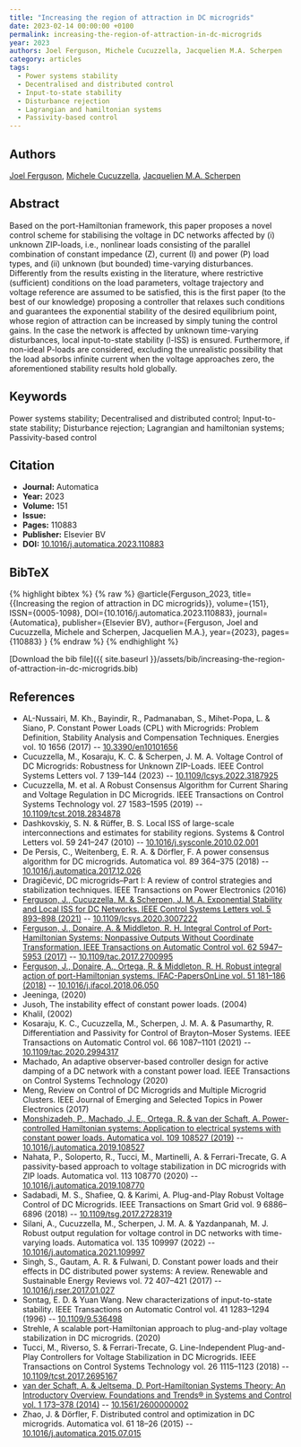 ```yaml
---
title: "Increasing the region of attraction in DC microgrids"
date: 2023-02-14 00:00:00 +0100
permalink: increasing-the-region-of-attraction-in-dc-microgrids
year: 2023
authors: Joel Ferguson, Michele Cucuzzella, Jacquelien M.A. Scherpen
category: articles
tags:
  - Power systems stability
  - Decentralised and distributed control
  - Input-to-state stability
  - Disturbance rejection
  - Lagrangian and hamiltonian systems
  - Passivity-based control
---
```

 
## Authors
[Joel Ferguson](authors/joel-ferguson), [Michele Cucuzzella](authors/michele-cucuzzella), [Jacquelien M.A. Scherpen](authors/jacquelien-m-a-scherpen)
 
## Abstract
Based on the port-Hamiltonian framework, this paper proposes a novel control scheme for stabilising the voltage in DC networks affected by (i) unknown ZIP-loads, i.e., nonlinear loads consisting of the parallel combination of constant impedance (Z), current (I) and power (P) load types, and (ii) unknown (but bounded) time-varying disturbances. Differently from the results existing in the literature, where restrictive (sufficient) conditions on the load parameters, voltage trajectory and voltage reference are assumed to be satisfied, this is the first paper (to the best of our knowledge) proposing a controller that relaxes such conditions and guarantees the exponential stability of the desired equilibrium point, whose region of attraction can be increased by simply tuning the control gains. In the case the network is affected by unknown time-varying disturbances, local input-to-state stability (l-ISS) is ensured. Furthermore, if non-ideal P-loads are considered, excluding the unrealistic possibility that the load absorbs infinite current when the voltage approaches zero, the aforementioned stability results hold globally.
 
## Keywords
Power systems stability; Decentralised and distributed control; Input-to-state stability; Disturbance rejection; Lagrangian and hamiltonian systems; Passivity-based control
 
## Citation
- **Journal:** Automatica
- **Year:** 2023
- **Volume:** 151
- **Issue:** 
- **Pages:** 110883
- **Publisher:** Elsevier BV
- **DOI:** [10.1016/j.automatica.2023.110883](https://doi.org/10.1016/j.automatica.2023.110883)
 
## BibTeX
{% highlight bibtex %}
{% raw %}
@article{Ferguson_2023,
  title={{Increasing the region of attraction in DC microgrids}},
  volume={151},
  ISSN={0005-1098},
  DOI={10.1016/j.automatica.2023.110883},
  journal={Automatica},
  publisher={Elsevier BV},
  author={Ferguson, Joel and Cucuzzella, Michele and Scherpen, Jacquelien M.A.},
  year={2023},
  pages={110883}
}
{% endraw %}
{% endhighlight %}
 
[Download the bib file]({{ site.baseurl }}/assets/bib/increasing-the-region-of-attraction-in-dc-microgrids.bib)
 
## References
- AL-Nussairi, M. Kh., Bayindir, R., Padmanaban, S., Mihet-Popa, L. & Siano, P. Constant Power Loads (CPL) with Microgrids: Problem Definition, Stability Analysis and Compensation Techniques. Energies vol. 10 1656 (2017) -- [10.3390/en10101656](https://doi.org/10.3390/en10101656)
- Cucuzzella, M., Kosaraju, K. C. & Scherpen, J. M. A. Voltage Control of DC Microgrids: Robustness for Unknown ZIP-Loads. IEEE Control Systems Letters vol. 7 139–144 (2023) -- [10.1109/lcsys.2022.3187925](https://doi.org/10.1109/lcsys.2022.3187925)
- Cucuzzella, M. et al. A Robust Consensus Algorithm for Current Sharing and Voltage Regulation in DC Microgrids. IEEE Transactions on Control Systems Technology vol. 27 1583–1595 (2019) -- [10.1109/tcst.2018.2834878](https://doi.org/10.1109/tcst.2018.2834878)
- Dashkovskiy, S. N. & Rüffer, B. S. Local ISS of large-scale interconnections and estimates for stability regions. Systems &amp; Control Letters vol. 59 241–247 (2010) -- [10.1016/j.sysconle.2010.02.001](https://doi.org/10.1016/j.sysconle.2010.02.001)
- De Persis, C., Weitenberg, E. R. A. & Dörfler, F. A power consensus algorithm for DC microgrids. Automatica vol. 89 364–375 (2018) -- [10.1016/j.automatica.2017.12.026](https://doi.org/10.1016/j.automatica.2017.12.026)
- Dragičević, DC microgrids–Part I: A review of control strategies and stabilization techniques. IEEE Transactions on Power Electronics (2016)
- [Ferguson, J., Cucuzzella, M. & Scherpen, J. M. A. Exponential Stability and Local ISS for DC Networks. IEEE Control Systems Letters vol. 5 893–898 (2021)](exponential-stability-and-local-iss-for-dc-networks) -- [10.1109/lcsys.2020.3007222](https://doi.org/10.1109/lcsys.2020.3007222)
- [Ferguson, J., Donaire, A. & Middleton, R. H. Integral Control of Port-Hamiltonian Systems: Nonpassive Outputs Without Coordinate Transformation. IEEE Transactions on Automatic Control vol. 62 5947–5953 (2017)](integral-control-of-port-hamiltonian-systems-nonpassive-outputs-without-coordinate-transformation) -- [10.1109/tac.2017.2700995](https://doi.org/10.1109/tac.2017.2700995)
- [Ferguson, J., Donaire, A., Ortega, R. & Middleton, R. H. Robust integral action of port-Hamiltonian systems. IFAC-PapersOnLine vol. 51 181–186 (2018)](robust-integral-action-of-port-hamiltonian-systems) -- [10.1016/j.ifacol.2018.06.050](https://doi.org/10.1016/j.ifacol.2018.06.050)
- Jeeninga, (2020)
- Jusoh, The instability effect of constant power loads. (2004)
- Khalil, (2002)
- Kosaraju, K. C., Cucuzzella, M., Scherpen, J. M. A. & Pasumarthy, R. Differentiation and Passivity for Control of Brayton–Moser Systems. IEEE Transactions on Automatic Control vol. 66 1087–1101 (2021) -- [10.1109/tac.2020.2994317](https://doi.org/10.1109/tac.2020.2994317)
- Machado, An adaptive observer-based controller design for active damping of a DC network with a constant power load. IEEE Transactions on Control Systems Technology (2020)
- Meng, Review on Control of DC Microgrids and Multiple Microgrid Clusters. IEEE Journal of Emerging and Selected Topics in Power Electronics (2017)
- [Monshizadeh, P., Machado, J. E., Ortega, R. & van der Schaft, A. Power-controlled Hamiltonian systems: Application to electrical systems with constant power loads. Automatica vol. 109 108527 (2019)](power-controlled-hamiltonian-systems-application-to-electrical-systems-with-constant-power-loads) -- [10.1016/j.automatica.2019.108527](https://doi.org/10.1016/j.automatica.2019.108527)
- Nahata, P., Soloperto, R., Tucci, M., Martinelli, A. & Ferrari-Trecate, G. A passivity-based approach to voltage stabilization in DC microgrids with ZIP loads. Automatica vol. 113 108770 (2020) -- [10.1016/j.automatica.2019.108770](https://doi.org/10.1016/j.automatica.2019.108770)
- Sadabadi, M. S., Shafiee, Q. & Karimi, A. Plug-and-Play Robust Voltage Control of DC Microgrids. IEEE Transactions on Smart Grid vol. 9 6886–6896 (2018) -- [10.1109/tsg.2017.2728319](https://doi.org/10.1109/tsg.2017.2728319)
- Silani, A., Cucuzzella, M., Scherpen, J. M. A. & Yazdanpanah, M. J. Robust output regulation for voltage control in DC networks with time-varying loads. Automatica vol. 135 109997 (2022) -- [10.1016/j.automatica.2021.109997](https://doi.org/10.1016/j.automatica.2021.109997)
- Singh, S., Gautam, A. R. & Fulwani, D. Constant power loads and their effects in DC distributed power systems: A review. Renewable and Sustainable Energy Reviews vol. 72 407–421 (2017) -- [10.1016/j.rser.2017.01.027](https://doi.org/10.1016/j.rser.2017.01.027)
- Sontag, E. D. & Yuan Wang. New characterizations of input-to-state stability. IEEE Transactions on Automatic Control vol. 41 1283–1294 (1996) -- [10.1109/9.536498](https://doi.org/10.1109/9.536498)
- Strehle, A scalable port-Hamiltonian approach to plug-and-play voltage stabilization in DC microgrids. (2020)
- Tucci, M., Riverso, S. & Ferrari-Trecate, G. Line-Independent Plug-and-Play Controllers for Voltage Stabilization in DC Microgrids. IEEE Transactions on Control Systems Technology vol. 26 1115–1123 (2018) -- [10.1109/tcst.2017.2695167](https://doi.org/10.1109/tcst.2017.2695167)
- [van der Schaft, A. & Jeltsema, D. Port-Hamiltonian Systems Theory: An Introductory Overview. Foundations and Trends® in Systems and Control vol. 1 173–378 (2014)](port-hamiltonian-systems-theory-an-introductory-overview) -- [10.1561/2600000002](https://doi.org/10.1561/2600000002)
- Zhao, J. & Dörfler, F. Distributed control and optimization in DC microgrids. Automatica vol. 61 18–26 (2015) -- [10.1016/j.automatica.2015.07.015](https://doi.org/10.1016/j.automatica.2015.07.015)

